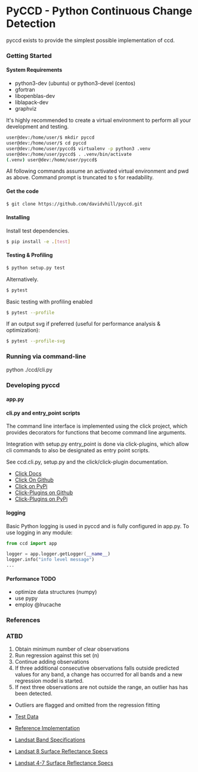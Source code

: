 # PyCCD - Python Continuous Change Detection
pyccd exists to provide the simplest possible implementation of ccd.

### Getting Started

#### System Requirements
* python3-dev (ubuntu) or python3-devel (centos)
* gfortran
* libopenblas-dev
* liblapack-dev
* graphviz


It's highly recommended to create a virtual environment to perform all
your development and testing.
```bash
user@dev:/home/user/$ mkdir pyccd
user@dev:/home/user/$ cd pyccd
user@dev:/home/user/pyccd$ virtualenv -p python3 .venv
user@dev:/home/user/pyccd$ . .venv/bin/activate
(.venv) user@dev:/home/user/pyccd$
```

All following commands assume an activated virtual environment and pwd as above.  Command prompt is truncated to ```$``` for readability.


#### Get the code
```bash
$ git clone https://github.com/davidvhill/pyccd.git
```

#### Installing
Install test dependencies.
```bash
$ pip install -e .[test]
```

#### Testing & Profiling
```bash
$ python setup.py test
```

Alternatively.
```bash
$ pytest
```

Basic testing with profiling enabled
```bash
$ pytest --profile
```

If an output svg if preferred (useful for performance analysis & optimization):
```bash
$ pytest --profile-svg
```
### Running via command-line
python ./ccd/cli.py

### Developing pyccd

#### app.py

#### cli.py and entry_point scripts
The command line interface is implemented using the click project, which
provides decorators for functions that become command line arguments.

Integration with setup.py entry_point is done via click-plugins, which allow
cli commands to also be designated as entry point scripts.

See ccd.cli.py, setup.py and the click/click-plugin documentation.

* [Click Docs](http://click.pocoo.org/5/)
* [Click On Github](https://github.com/pallets/click)
* [Click on PyPi](https://pypi.python.org/pypi/click)
* [Click-Plugins on Github](https://github.com/click-contrib/click-plugins)
* [Click-Plugins on PyPi](https://pypi.python.org/pypi/click-plugins)


#### logging
Basic Python logging is used in pyccd and is fully configured in app.py.  To use logging in any module:
```python
from ccd import app

logger = app.logger.getLogger(__name__)
logger.info("info level message")
...
```

#### Performance TODO
* optimize data structures (numpy)
* use pypy
* employ @lrucache

### References

### ATBD
1. Obtain minimum number of clear observations
2. Run regression against this set (n)
3. Continue adding observations
4. If three additional consecutive observations falls outside predicted
   values for any band, a change has occurred for all bands
   and a new regression model is started.
5. If next three observations are not outside the range, an outlier has
    has been detected.

* Outliers are flagged and omitted from the regression fitting

* [Test Data](docs/TestData.md)
* [Reference Implementation](https://github.com/USGS-EROS/matlab-ccdc/blob/master/TrendSeasonalFit_v12_30ARDLine.m)
* [Landsat Band Specifications](http://landsat.usgs.gov/band_designations_landsat_satellites.php)
* [Landsat 8 Surface Reflectance Specs](http://landsat.usgs.gov/documents/provisional_lasrc_product_guide.pdf)
* [Landsat 4-7 Surface Reflectance Specs](http://landsat.usgs.gov/documents/cdr_sr_product_guide.pdf)
